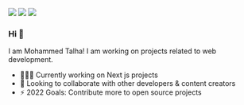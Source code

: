 <!-- <img src="./images/banner.png"> -->

[<img src="https://img.shields.io/badge/twitter-%231DA1F2.svg?&style=for-the-badge&logo=twitter&logoColor=white" />](https://twitter.com/@talha77777777)  [<img src="https://img.shields.io/badge/linkedin-%230077B5.svg?&style=for-the-badge&logo=linkedin&logoColor=white" />](https://www.linkedin.com/in/muhammed-talha/) [<img src = "https://img.shields.io/badge/Instagram-%23E4405F.svg?&style=for-the-badge&logo=Instagram&logoColor=white">](https://www.instagram.com/mohdtalha1432)

### Hi 👋
I am Mohammed Talha! I am working on projects related to web development.
- 👨🏽‍💻 Currently working on Next js projects
- 🤝 Looking to collaborate with other developers & content creators
- ⚡ 2022 Goals: Contribute more to open source projects

